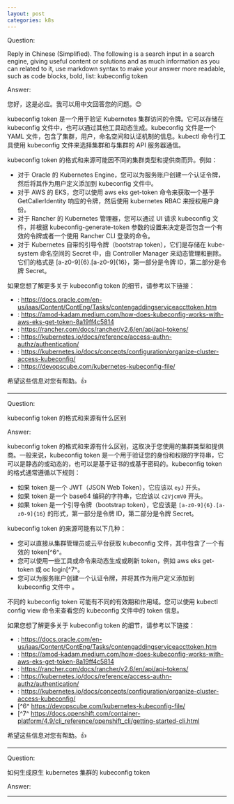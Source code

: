 ```yaml
---
layout: post
categories: k8s
---
```

Question:

Reply in Chinese (Simplified).
The following is a search input in a search engine, giving useful content or solutions and as much information as you can related to it, use markdown syntax to make your answer more readable, such as code blocks, bold, list:
kubeconfig token

Answer:

您好，这是必应。我可以用中文回答您的问题。😊

kubeconfig token 是一个用于验证 Kubernetes 集群访问的令牌。它可以存储在 kubeconfig 文件中，也可以通过其他工具动态生成。kubeconfig 文件是一个 YAML 文件，包含了集群，用户，命名空间和认证机制的信息。kubectl 命令行工具使用 kubeconfig 文件来选择集群和与集群的 API 服务器通信。

kubeconfig token 的格式和来源可能因不同的集群类型和提供商而异。例如：

- 对于 Oracle 的 Kubernetes Engine，您可以为服务账户创建一个认证令牌，然后将其作为用户定义添加到 kubeconfig 文件中。
- 对于 AWS 的 EKS，您可以使用 aws eks get-token 命令来获取一个基于 GetCallerIdentity 响应的令牌，然后使用 kubernetes RBAC 来授权用户身份。
- 对于 Rancher 的 Kubernetes 管理器，您可以通过 UI 请求 kubeconfig 文件，并根据 kubeconfig-generate-token 参数的设置来决定是否包含一个有效的令牌或者一个使用 Rancher CLI 登录的命令。
- 对于 Kubernetes 自带的引导令牌（bootstrap token），它们是存储在 kube-system 命名空间的 Secret 中，由 Controller Manager 来动态管理和删除。它们的格式是 [a-z0-9]{6}.[a-z0-9]{16}，第一部分是令牌 ID，第二部分是令牌 Secret。

如果您想了解更多关于 kubeconfig token 的细节，请参考以下链接：

- : https://docs.oracle.com/en-us/iaas/Content/ContEng/Tasks/contengaddingserviceaccttoken.htm
- : https://amod-kadam.medium.com/how-does-kubeconfig-works-with-aws-eks-get-token-8a19ff4c5814
- : https://rancher.com/docs/rancher/v2.6/en/api/api-tokens/
- : https://kubernetes.io/docs/reference/access-authn-authz/authentication/
- : https://kubernetes.io/docs/concepts/configuration/organize-cluster-access-kubeconfig/
- : https://devopscube.com/kubernetes-kubeconfig-file/

希望这些信息对您有帮助。👍


<hr/>

Question:

kubeconfig token 的格式和来源有什么区别

Answer:

kubeconfig token 的格式和来源有什么区别，这取决于您使用的集群类型和提供商。一般来说，kubeconfig token 是一个用于验证您的身份和权限的字符串，它可以是静态的或动态的，也可以是基于证书的或基于密码的。kubeconfig token 的格式通常遵循以下规则：

- 如果 token 是一个 JWT（JSON Web Token），它应该以 `eyJ` 开头。
- 如果 token 是一个 base64 编码的字符串，它应该以 `c2VjcmV0` 开头。
- 如果 token 是一个引导令牌（bootstrap token），它应该是 `[a-z0-9]{6}.[a-z0-9]{16}` 的形式，第一部分是令牌 ID，第二部分是令牌 Secret。

kubeconfig token 的来源可能有以下几种：

- 您可以直接从集群管理员或云平台获取 kubeconfig 文件，其中包含了一个有效的 token[^6^。
- 您可以使用一些工具或命令来动态生成或刷新 token，例如 aws eks get-token 或 oc login[^7^。
- 您可以为服务账户创建一个认证令牌，并将其作为用户定义添加到 kubeconfig 文件中 。

不同的 kubeconfig token 可能有不同的有效期和作用域。您可以使用 kubectl config view 命令来查看您的 kubeconfig 文件中的 token 信息。

如果您想了解更多关于 kubeconfig token 的细节，请参考以下链接：

- : https://docs.oracle.com/en-us/iaas/Content/ContEng/Tasks/contengaddingserviceaccttoken.htm
- : https://amod-kadam.medium.com/how-does-kubeconfig-works-with-aws-eks-get-token-8a19ff4c5814
- : https://rancher.com/docs/rancher/v2.6/en/api/api-tokens/
- : https://kubernetes.io/docs/reference/access-authn-authz/authentication/
- : https://kubernetes.io/docs/concepts/configuration/organize-cluster-access-kubeconfig/
- [^6^ https://devopscube.com/kubernetes-kubeconfig-file/
- [^7^ https://docs.openshift.com/container-platform/4.9/cli_reference/openshift_cli/getting-started-cli.html

希望这些信息对您有帮助。👍


<hr/>

Question:

如何生成原生 kubernetes 集群的 kubeconfig token

Answer:



<hr/>

